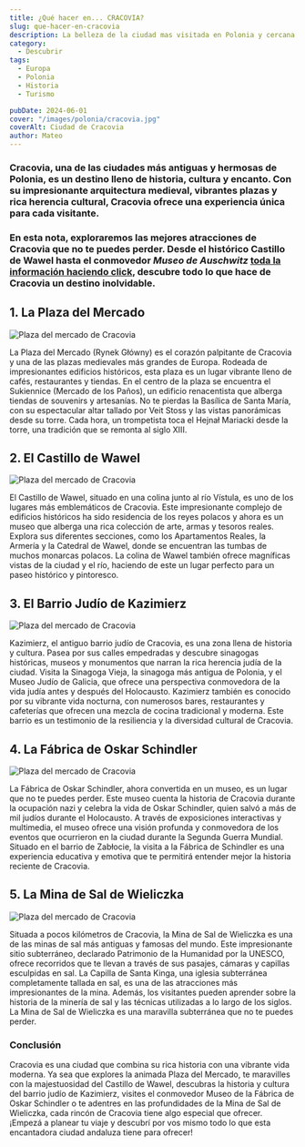 ```yaml
---
title: ¿Qué hacer en... CRACOVIA?
slug: que-hacer-en-cracovia
description: La belleza de la ciudad mas visitada en Polonia y cercana a Auschwitz.
category:
  - Descubrir
tags:
  - Europa
  - Polonia
  - Historia
  - Turismo

pubDate: 2024-06-01
cover: "/images/polonia/cracovia.jpg"
coverAlt: Ciudad de Cracovia
author: Mateo
---
```


### Cracovia, una de las ciudades más antiguas y hermosas de Polonia, es un destino lleno de historia, cultura y encanto. Con su impresionante arquitectura medieval, vibrantes plazas y rica herencia cultural, Cracovia ofrece una experiencia única para cada visitante. 
### En esta nota, exploraremos las mejores atracciones de Cracovia que no te puedes perder. Desde el histórico Castillo de Wawel hasta el conmovedor ***Museo de Auschwitz*** [toda la información haciendo click](https://www.auschwitz.org/en/visiting/), descubre todo lo que hace de Cracovia un destino inolvidable.

## 1. La Plaza del Mercado 
<img src="/images/polonia/mercado-cracovia.jpeg" alt="Plaza del mercado de Cracovia">

La Plaza del Mercado (Rynek Główny) es el corazón palpitante de Cracovia y una de las plazas medievales más grandes de Europa. Rodeada de impresionantes edificios históricos, esta plaza es un lugar vibrante lleno de cafés, restaurantes y tiendas. En el centro de la plaza se encuentra el Sukiennice (Mercado de los Paños), un edificio renacentista que alberga tiendas de souvenirs y artesanías. No te pierdas la Basílica de Santa María, con su espectacular altar tallado por Veit Stoss y las vistas panorámicas desde su torre. Cada hora, un trompetista toca el Hejnał Mariacki desde la torre, una tradición que se remonta al siglo XIII.

## 2. El Castillo de Wawel 
<img src="/images/polonia/castillo-wawel.jpeg" alt="Plaza del mercado de Cracovia">

El Castillo de Wawel, situado en una colina junto al río Vístula, es uno de los lugares más emblemáticos de Cracovia. Este impresionante complejo de edificios históricos ha sido residencia de los reyes polacos y ahora es un museo que alberga una rica colección de arte, armas y tesoros reales. Explora sus diferentes secciones, como los Apartamentos Reales, la Armería y la Catedral de Wawel, donde se encuentran las tumbas de muchos monarcas polacos. La colina de Wawel también ofrece magníficas vistas de la ciudad y el río, haciendo de este un lugar perfecto para un paseo histórico y pintoresco.

## 3. El Barrio Judío de Kazimierz 
<img src="/images/polonia/barrio-kazimierz.jpg" alt="Plaza del mercado de Cracovia">

Kazimierz, el antiguo barrio judío de Cracovia, es una zona llena de historia y cultura. Pasea por sus calles empedradas y descubre sinagogas históricas, museos y monumentos que narran la rica herencia judía de la ciudad. Visita la Sinagoga Vieja, la sinagoga más antigua de Polonia, y el Museo Judío de Galicia, que ofrece una perspectiva conmovedora de la vida judía antes y después del Holocausto. Kazimierz también es conocido por su vibrante vida nocturna, con numerosos bares, restaurantes y cafeterías que ofrecen una mezcla de cocina tradicional y moderna. Este barrio es un testimonio de la resiliencia y la diversidad cultural de Cracovia.

## 4. La Fábrica de Oskar Schindler 
<img src="/images/polonia/fabrica-museo.jpg" alt="Plaza del mercado de Cracovia">

La Fábrica de Oskar Schindler, ahora convertida en un museo, es un lugar que no te puedes perder. Este museo cuenta la historia de Cracovia durante la ocupación nazi y celebra la vida de Oskar Schindler, quien salvó a más de mil judíos durante el Holocausto. A través de exposiciones interactivas y multimedia, el museo ofrece una visión profunda y conmovedora de los eventos que ocurrieron en la ciudad durante la Segunda Guerra Mundial. Situado en el barrio de Zabłocie, la visita a la Fábrica de Schindler es una experiencia educativa y emotiva que te permitirá entender mejor la historia reciente de Cracovia.

## 5. La Mina de Sal de Wieliczka 
<img src="/images/polonia/mina-wieliczka.jpg" alt="Plaza del mercado de Cracovia">

Situada a pocos kilómetros de Cracovia, la Mina de Sal de Wieliczka es una de las minas de sal más antiguas y famosas del mundo. Este impresionante sitio subterráneo, declarado Patrimonio de la Humanidad por la UNESCO, ofrece recorridos que te llevan a través de sus pasajes, cámaras y capillas esculpidas en sal. La Capilla de Santa Kinga, una iglesia subterránea completamente tallada en sal, es una de las atracciones más impresionantes de la mina. Además, los visitantes pueden aprender sobre la historia de la minería de sal y las técnicas utilizadas a lo largo de los siglos. La Mina de Sal de Wieliczka es una maravilla subterránea que no te puedes perder.

### Conclusión 

Cracovia es una ciudad que combina su rica historia con una vibrante vida moderna. Ya sea que explores la animada Plaza del Mercado, te maravilles con la majestuosidad del Castillo de Wawel, descubras la historia y cultura del barrio judío de Kazimierz, visites el conmovedor Museo de la Fábrica de Oskar Schindler o te adentres en las profundidades de la Mina de Sal de Wieliczka, cada rincón de Cracovia tiene algo especial que ofrecer. ¡Empezá a planear tu viaje y descubrí por vos mismo todo lo que esta encantadora ciudad andaluza tiene para ofrecer!